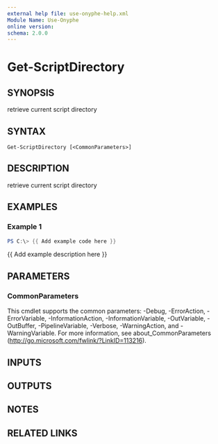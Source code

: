 ```yaml
---
external help file: use-onyphe-help.xml
Module Name: Use-Onyphe
online version:
schema: 2.0.0
---
```


# Get-ScriptDirectory

## SYNOPSIS
retrieve current script directory

## SYNTAX

```
Get-ScriptDirectory [<CommonParameters>]
```

## DESCRIPTION
retrieve current script directory

## EXAMPLES

### Example 1
```powershell
PS C:\> {{ Add example code here }}
```

{{ Add example description here }}

## PARAMETERS

### CommonParameters
This cmdlet supports the common parameters: -Debug, -ErrorAction, -ErrorVariable, -InformationAction, -InformationVariable, -OutVariable, -OutBuffer, -PipelineVariable, -Verbose, -WarningAction, and -WarningVariable. For more information, see about_CommonParameters (http://go.microsoft.com/fwlink/?LinkID=113216).

## INPUTS

## OUTPUTS

## NOTES

## RELATED LINKS
